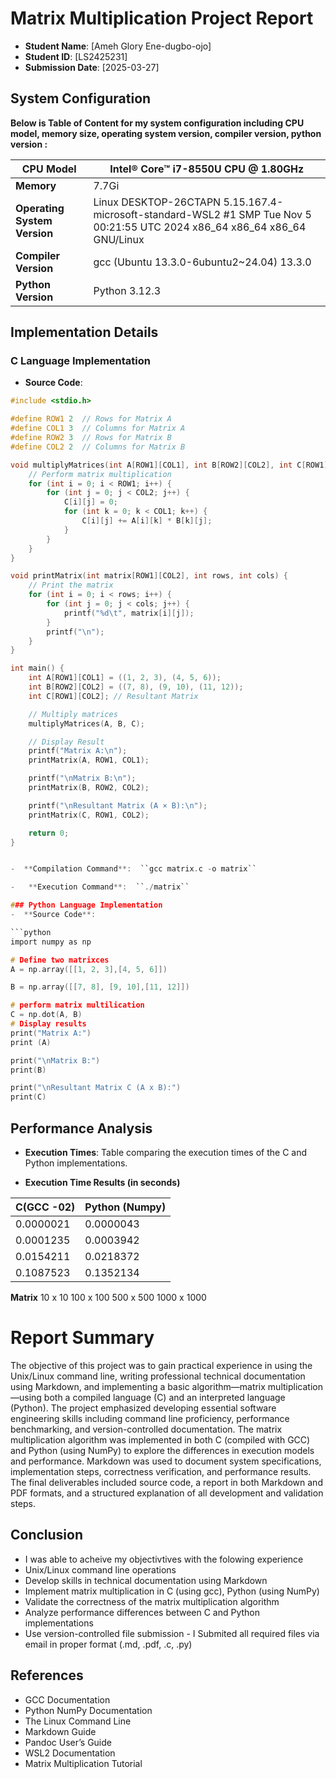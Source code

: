 ﻿# Matrix Multiplication Project Report

- **Student Name**: [Ameh Glory Ene-dugbo-ojo] 
- **Student ID**: [LS2425231]
- **Submission Date**: [2025-03-27]

## System Configuration 
**Below  is Table of Content for my system configuration including CPU model, memory size, operating system version, compiler version, python version
:**

|**CPU Model** | Intel® Core™ i7-8550U CPU @ 1.80GHz |
|--|--|
| **Memory** |7.7Gi|
|**Operating System Version**| Linux DESKTOP-26CTAPN 5.15.167.4-microsoft-standard-WSL2 #1 SMP Tue Nov 5 00:21:55 UTC 2024 x86_64 x86_64 x86_64 GNU/Linux |
|**Compiler Version**|gcc (Ubuntu 13.3.0-6ubuntu2~24.04) 13.3.0|
|**Python Version**|Python 3.12.3 |

## Implementation Details

### C Language Implementation
-  **Source Code**: 
```c
#include <stdio.h>

#define ROW1 2  // Rows for Matrix A
#define COL1 3  // Columns for Matrix A
#define ROW2 3  // Rows for Matrix B
#define COL2 2  // Columns for Matrix B

void multiplyMatrices(int A[ROW1][COL1], int B[ROW2][COL2], int C[ROW1][COL2]) {
    // Perform matrix multiplication
    for (int i = 0; i < ROW1; i++) {
        for (int j = 0; j < COL2; j++) {
            C[i][j] = 0;
            for (int k = 0; k < COL1; k++) {
                C[i][j] += A[i][k] * B[k][j];
            }
        }
    }
}

void printMatrix(int matrix[ROW1][COL2], int rows, int cols) {
    // Print the matrix
    for (int i = 0; i < rows; i++) {
        for (int j = 0; j < cols; j++) {
            printf("%d\t", matrix[i][j]);
        }
        printf("\n");
    }
}

int main() {
    int A[ROW1][COL1] = ((1, 2, 3), (4, 5, 6));
    int B[ROW2][COL2] = ((7, 8), (9, 10), (11, 12));
    int C[ROW1][COL2]; // Resultant Matrix

    // Multiply matrices
    multiplyMatrices(A, B, C);

    // Display Result
    printf("Matrix A:\n");
    printMatrix(A, ROW1, COL1);

    printf("\nMatrix B:\n");
    printMatrix(B, ROW2, COL2);

    printf("\nResultant Matrix (A × B):\n");
    printMatrix(C, ROW1, COL2);

    return 0;
}


-  **Compilation Command**:  ``gcc matrix.c -o matrix``

-   **Execution Command**:  ``./matrix``

### Python Language Implementation
-  **Source Code**:

```python
import numpy as np

# Define two matrixces
A = np.array([[1, 2, 3],[4, 5, 6]])

B = np.array([[7, 8], [9, 10],[11, 12]])

# perform matrix multilication
C = np.dot(A, B)
# Display results
print("Matrix A:")
print (A)

print("\nMatrix B:")
print(B)

print("\nResultant Matrix C (A x B):")
print(C) 


```


## Performance Analysis
-  **Execution Times**: Table comparing the execution times of the C and Python implementations.

- **Execution Time Results (in seconds)**

| **C(GCC -02)** | **Python (Numpy)** |
|--|--|
| 0.0000021 | 0.0000043 |
| 0.0001235 |0.0003942
|0.0154211|0.0218372|
| 0.1087523 |0.1352134 |

**Matrix**
10 x 10
100 x 100
500 x 500
1000 x 1000


# Report Summary
The objective of this project was to gain practical experience in using the Unix/Linux command line, writing professional technical documentation using Markdown, and implementing a basic algorithm—matrix multiplication—using both a compiled language (C) and an interpreted language (Python). The project emphasized developing essential software engineering skills including command line proficiency, performance benchmarking, and version-controlled documentation. The matrix multiplication algorithm was implemented in both C (compiled with GCC) and Python (using NumPy) to explore the differences in execution models and performance. Markdown was used to document system specifications, implementation steps, correctness verification, and performance results. The final deliverables included source code, a report in both Markdown and PDF formats, and a structured explanation of all development and validation steps.


## Conclusion
- I was able to acheive my objectivtives with the folowing experience
- Unix/Linux command line operations
- Develop skills in technical documentation using Markdown
- Implement matrix multiplication in
    C (using gcc),
    Python (using NumPy)
- Validate the correctness of the matrix multiplication algorithm
- Analyze performance differences between C and Python implementations
- Use version-controlled file submission - I Submited all required files via email in proper format (.md, .pdf, .c, .py)


## References
- GCC Documentation
- Python NumPy Documentation 
- The Linux Command Line
- Markdown Guide
- Pandoc User’s Guide
- WSL2 Documentation 
- Matrix Multiplication Tutorial

